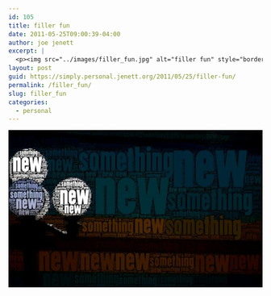```yaml
---
id: 105
title: filler fun
date: 2011-05-25T09:00:39-04:00
author: joe jenett
excerpt: |
  <p><img src="../images/filler_fun.jpg" alt="filler fun" style="border:none;" /></p>
layout: post
guid: https://simply.personal.jenett.org/2011/05/25/filler-fun/
permalink: /filler_fun/
slug: filler_fun
categories:
  - personal
---
```

<img src="../images/filler_fun.jpg" alt="filler fun" style="border:none;" />
